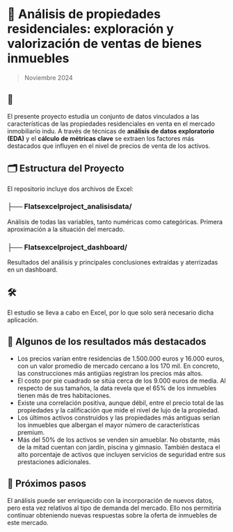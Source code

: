 # 🏡 Análisis de propiedades residenciales: exploración y valorización de ventas de bienes inmuebles
> Noviembre 2024

## 📖 

El presente proyecto estudia un conjunto de datos vinculados a las características de las propiedades residenciales en venta en el mercado inmobiliario indu. A través de técnicas de **análisis de datos exploratorio (EDA)** y el **cálculo de métricas clave** se extraen los factores más destacados que influyen en el nivel de precios de venta de los activos.

## 🗂️ Estructura del Proyecto
El repositorio incluye dos archivos de Excel:

### ├── Flatsexcelproject_analisisdata/ 
Análisis de todas las variables, tanto numéricas como categóricas. Primera aproximación a la situación del mercado.
    
### ├── Flatsexcelproject_dashboard/ 
Resultados del análisis y principales conclusiones extraídas y aterrizadas en un dashboard.

## 🛠️ 
El estudio se lleva a cabo en Excel, por lo que solo será necesario dicha aplicación. 


## 📜 Algunos de los resultados más destacados

- Los precios varían entre residencias de 1.500.000 euros y 16.000 euros, con un valor promedio de mercado cercano a los 170 mil. En concreto, las construcciones más antigüas registran los precios más altos.
- El costo por pie cuadrado se sitúa cerca de los 9.000 euros de media. 
Al respecto de sus tamaños, la data revela que el 65% de los inmuebles tienen más de tres habitaciones.
- Existe una correlación positiva, aunque débil, entre el precio total de las propiedades y la calificación que mide el nivel de lujo de la propiedad.
- Los últimos activos construidos y las propiedades más antiguas serían los inmuebles que albergan el mayor número de características premium.
- Más del 50% de los activos se venden sin amueblar. No obstante, más de la mitad cuentan con jardín, piscina y gimnasio. También destaca el alto porcentaje de activos que incluyen servicios de seguridad entre sus prestaciones adicionales. 

## 🚀 Próximos pasos
El análisis puede ser enriquecido con la incorporación de nuevos datos, pero esta vez relativos al tipo de demanda del mercado. Ello nos permitiría continuar obteniendo nuevas respuestas sobre la oferta de inmuebles de este mercado.